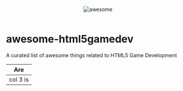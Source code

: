<p align="center">
  <br>
  <img src="https://upload.wikimedia.org/wikipedia/commons/thumb/6/61/HTML5_logo_and_wordmark.svg/240px-HTML5_logo_and_wordmark.svg.png" alt="awesome">
  <br>
  <br>
</p>

# awesome-html5gamedev
A curated list of awesome things related to HTML5 Game Development

| Are           |
|:-------------:|
| col 3 is      | 

